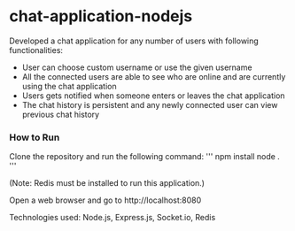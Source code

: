 # chat-application-nodejs

Developed a chat application for any number of users with following functionalities:
* User can choose custom username or use the given username
* All the connected users are able to see who are online and are currently using the chat application
* Users gets notified when someone enters or leaves the chat application
* The chat history is persistent and any newly connected user can view previous chat history

### How to Run

Clone the repository and run the following command:
'''
		npm install
		node .
'''

(Note: Redis must be installed to run this application.)

Open a web browser and go to http://localhost:8080

Technologies used: Node.js, Express.js, Socket.io, Redis